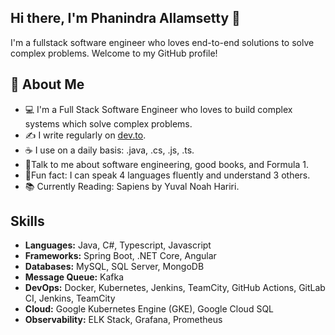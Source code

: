 ## Hi there, I'm Phanindra Allamsetty 👋

I'm a fullstack software engineer who loves end-to-end solutions to solve complex problems. Welcome to my GitHub profile!


## 📘 About Me
- 💻 I'm a Full Stack Software Engineer who loves to build complex systems which solve complex problems.
- ✍️ I write regularly on [dev.to](https://dev.to/phaniallamsetty).
- ☕ I use on a daily basis: .java, .cs, .js, .ts.
- 📱Talk to me about software engineering, good books, and Formula 1.
- 📢Fun fact: I can speak 4 languages fluently and understand 3 others.
- 📚 Currently Reading: Sapiens by Yuval Noah Hariri.


## Skills

- **Languages:** Java, C#, Typescript, Javascript
- **Frameworks:** Spring Boot, .NET Core, Angular
- **Databases:** MySQL, SQL Server, MongoDB
- **Message Queue:** Kafka
- **DevOps:** Docker, Kubernetes, Jenkins, TeamCity, GitHub Actions, GitLab CI, Jenkins, TeamCity
- **Cloud:** Google Kubernetes Engine (GKE), Google Cloud SQL
- **Observability:** ELK Stack, Grafana, Prometheus

<!--
**phaniallamsetty/phaniallamsetty** is a ✨ _special_ ✨ repository because its `README.md` (this file) appears on your GitHub profile.

Here are some ideas to get you started:

- 🔭 I’m currently working on ...
- 🌱 I’m currently learning ...
- 👯 I’m looking to collaborate on ...
- 🤔 I’m looking for help with ...
- 💬 Ask me about ...
- 📫 How to reach me: ...
- 😄 Pronouns: ...
- ⚡ Fun fact: ...
-->
